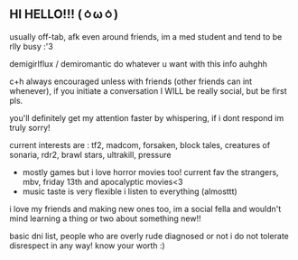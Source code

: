 ## HI HELLO!!! (⁠ㆁ⁠ω⁠ㆁ⁠)
usually off-tab, afk even around friends, im a med student and tend to be rlly busy :'3

demigirlflux / demiromantic do whatever u want with this info auhghh

c+h always encouraged unless with friends (other friends can int whenever), if you initiate a conversation I WILL be really social, but be first pls.

you'll definitely get my attention faster by whispering, if i dont respond im truly sorry!

 current interests are : tf2, madcom, forsaken, block tales, creatures of sonaria, rdr2, brawl stars, ultrakill, pressure 
- mostly games but i love horror movies too! current fav the strangers, mbv, friday 13th and apocalyptic movies<3
- music taste is very flexible i listen to everything (almosttt)

i love my friends and making new ones too, im a social fella and wouldn't mind learning a thing or two about something new!! 

basic dni list, people who are overly rude diagnosed or not i do not tolerate disrespect in any way! know your worth :)
<!--
**zmeyaz/zmeyaz** is a ✨ _special_ ✨ repository because its `README.md` (this file) appears on your GitHub profile.

Here are some ideas to get you started:

- 🔭 I’m currently working on ...
- 🌱 I’m currently learning ...
- 👯 I’m looking to collaborate on ...
- 🤔 I’m looking for help with ...
- 💬 Ask me about ...
- 📫 How to reach me: ...
- 😄 Pronouns: ...
- ⚡ Fun fact: ...
-->
